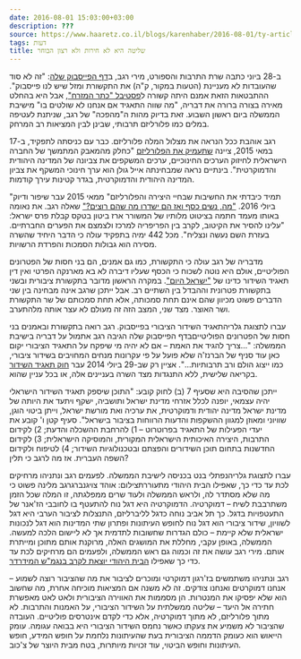 ```yaml
---
date: 2016-08-01 15:03:00+03:00
description: ???
source: https://www.haaretz.co.il/blogs/karenhaber/2016-08-01/ty-article/0000017f-f8ca-d2d5-a9ff-f8ce8fbb0000
tags: דעות
title: שליטה היא לא חירות ולא רצון הבוחר
---
```


ב-28 ביוני כתבה שרת התרבות והספורט, מירי רגב, ב[דף הפייסבוק שלה](https://www.facebook.com/miri.regev.il/): "זה לא סוד שהעובדות לא מעניינת (הטעות במקור, ק"ה) את התקשורת ומזל שיש לנו פייסבוק". ההתבטאות הזאת אמנם היתה קשורה ל[פסטיבל "כתר המזרח"](/gallery/music/2016-07-28/ty-article/.premium/0000017f-f684-d887-a7ff-fee498190000), אבל היא בהחלט מאירה בצורה ברורה את דבריה, "מה שווה התאגיד אם אנחנו לא שולטים בו" מישיבת הממשלה ביום ראשון השבוע. זאת בדיוק מהות ה"מהפכה" של רגב, שניתנת לעטיפה במלים כמו פלורליזם תרבותי, שבינן לבין המציאות רב המרחק. 

רגב אוהבת ככל הנראה את מצלול המלה פלורליזם. כבר עם כניסתה לתפקיד, ב-17 במאי 2015, ציינה [שתעמיק את הפלורליזם](/gallery/2015-05-17/ty-article/0000017f-e0c9-d38f-a57f-e6db6faf0000) "כחלק מהמאבק המתמשך של החברה הישראלית לחיזוק הערכים החינוכיים, ערכים המשקפים את צביונה של המדינה היהודית והדמוקרטית". בינתיים נראה שמבחינתה אייל גולן הוא ערך חינוכי המשקף את צביון המדינה היהודית והדמוקרטית, בגדר קטינות עירך קודמות. 

"תמיד כיבדתי את החשיבות שבחיי היצירה והפלורליזם" ממאי 2015 עבר שיפור ודיוק ביולי 2016. ["מה, נשים כסף ואז הם ישדרו מה שהם רוצים?"](/news/politi/2016-08-01/ty-article/.premium/0000017f-f3f7-dc28-a17f-fff741330000) שאלה רגב. את נאומה באותו מעמד חתמה בציטוט מלותיו של המשורר ארז ביטון בטקס קבלת פרס ישראל: "עלינו להסיר את הקיטוב, לקרב בין הפריפריה למרכז ולצמצם את הפערים החברתיים. בעזרת השם נעשה ונצליח". מכל 442 ימיה בתפקיד עולה כי הדבר היחיד שהשרה מסירה הוא גבולות הסמכות והפרדת הרשויות. 

מדבריה של רגב עולה כי התקשורת, כמו גם אמנים, הם בני חסות של הפטרונים הפוליטיים, אולם היא נוטה לשכוח כי הכסף שעליו דיברה לא בא מארנקה הפרטי ואין דין תאגיד השידור כדינו של ["ישראל היום"](https://www.themarker.com/advertising/2014-11-12/ty-article/0000017f-e75a-df5f-a17f-ffdea7e70000). במקרה הראשון מדובר בתקשורת ציבורית ובשני בתקשורת פטרונית וההבדל בין השתיים רב. אבל ייתכן שרגב אינה מבחינה בין שני הדברים פשוט מכיוון שהם אינם תחת סמכותה, אלא תחת סמכותם של שר התקשורת ושר האוצר. מצד שני, המצב הזה זה מעולם לא עצר אותה מלהתערב. 

 עברו לתצוגת גלריהתאגיד השידור הציבורי בפייסבוק. רגב רואה בתקשורת ובאמנים בני חסות של הפטרונים הפוליטייםבדף הפייסבוק שלה הגיבה רגב אתמול על דבריה בישיבת הממשלה: "...צריך להגיד את האמת – אם לא יהיה מי שיפקח על התאגיד הציבורי יקום כאן עוד סניף של הברנז'ה שלא פועל על פי עקרונות מנחים המחויבים בשידור ציבורי, כמו ייצוג הולם ורב תרבותיות...". אציין רק שב-29 ביולי 2014 עבר [חוק תאגיד השידור](/gallery/television/2014-07-29/ty-article/0000017f-dbcf-d856-a37f-ffcfed170000) בקריאה שלישית, ללא התנגדות מצד השרה בעניינים אלה, או בכל עניין שהוא. 

ייתכן שהסיבה היא שסעיף 7 (ב) לחוק קובע: "התוכן שיספק תאגיד השידור הישראלי יהיה עצמאי, יופנה לכלל אזרחי מדינת ישראל ותושביה, ישקף ויתעד את היותה של מדינת ישראל מדינה יהודית ודמוקרטית, את ערכיה ואת מורשת ישראל, וייתן ביטוי הוגן, שוויוני ומאוזן למגוון ההשקפות והדעות הרווחות בציבור בישראל". סעיף קטן ו' קובע את יעדי הפעילות של התאגיד בפרוטרוט – 1) להרחבת ההשכלה והדעת; 2) לקידום התרבות, היצירה האיכותית הישראלית המקורית, והמוסיקה הישראלית; 3) לקידום החדשנות בתחום תוכן השידורים והפצתם ובטכנולוגיות השידור; 4) לטיפוח ולקידום השפה העברית. אז מה לרגב כי תלין? 

 עברו לתצוגת גלריהנפתלי בנט בכניסה לישיבת הממשלה. לפעמים רגב ונתניהו מרחיקים לכת עד כדי כך, שאפילו הבית היהודי מתעוררתצילום: אוהד צויגנברגרגב מלינה פשוט כי מה שלא מסתדר לה, ולראש הממשלה ולעוד שרים ממפלגתה, זו המלה שכל הזמן משתרבבת לשיח – דמוקרטיה. הדמוקרטיה היא דגל נוח להתעטף בו לחובבי הז'אנר של התעטפויות בדגל. כך תל אביב נוחה כדגל לליברליזם, התנצלות לציבור הערבי היא דגל לשוויון, שידור ציבורי הוא דגל נוח לחופש העיתונות ופתרון שתי המדינות הוא דגל לנכונות ישראלית שלא קיימת – כולם הגדרות שחשובות לתדמית אך לא ליישום הלכה למעשה. הממשלה, באופן עקבי, מחללת את המושגים האלה, מרוקנת אותם מתוכן ומייתרת אותם. מירי רגב עושה את זה וכמוה גם ראש הממשלה, ולפעמים הם מרחיקים לכת עד כדי כך שאפילו [הבית היהודי יוצאת לקרב בנגמ"ש המידרדר](/news/politi/2016-08-01/ty-article/0000017f-f410-d223-a97f-fddd4cdf0000). 

רגב ונתניהו משתמשים בז'רגון דמוקרטי ומוכרים לציבור את מה שהציבור רוצה לשמוע – אנחנו דמוקרטים ואנחנו צודקים. זה לא משנה אם המציאות מוכיחה אחרת, מה שחשוב הוא שלא יפסיקו את המנטרות. הן מסממות את האווירה הציבורית ולאט לאט מאפשרת חתירה אל היעד – שליטה ממשלתית על השידור הציבורי, על האמנות והתרבות. לא מתוך פלורליזם, לא מתוך דמוקרטיה, אלא כדי לקדם אינטרסים פוליטיים. העובדה שהציבור לא משמיע את צעקתו כאשר נחמס השידור הציבורי היא בבואה עגומה. עומק הייאוש הוא כעומק הדממה הציבורית בעת שהעיתונות נלחמת על חופש המידע, חופש העיתונות וחופש הביטוי, עוד זכויות מיותרות, בטח מבית היוצר של צ'כוב.